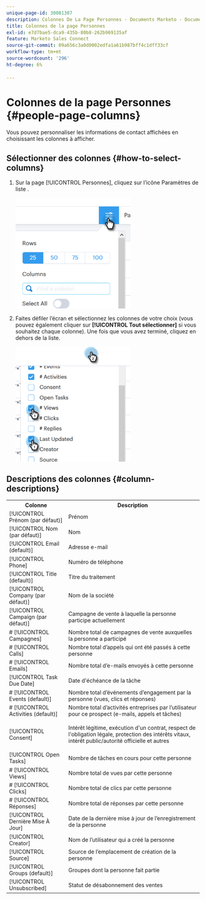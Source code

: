 ```yaml
---
unique-page-id: 30081307
description: Colonnes De La Page Personnes - Documents Marketo - Documentation Du Produit
title: Colonnes de la page Personnes
exl-id: e7d7bae5-dca9-435b-80b8-262b969135af
feature: Marketo Sales Connect
source-git-commit: 09a656c3a0d0002edfa1a61b987bff4c1dff33cf
workflow-type: tm+mt
source-wordcount: '296'
ht-degree: 6%

---
```


# Colonnes de la page Personnes {#people-page-columns}

Vous pouvez personnaliser les informations de contact affichées en choisissant les colonnes à afficher.

## Sélectionner des colonnes {#how-to-select-columns}

1. Sur la page [!UICONTROL Personnes], cliquez sur l’icône Paramètres de liste .

   ![](assets/one-5.png)

1. Faites défiler l’écran et sélectionnez les colonnes de votre choix (vous pouvez également cliquer sur **[!UICONTROL Tout sélectionner]** si vous souhaitez chaque colonne). Une fois que vous avez terminé, cliquez en dehors de la liste.

   ![](assets/two-4.png)

## Descriptions des colonnes {#column-descriptions}

<table>
 <colgroup>
  <col>
  <col>
 </colgroup>
 <tbody>
  <tr>
   <th>Colonne</th>
   <th>Description</th>
  </tr>
  <tr>
   <td>[!UICONTROL Prénom (par défaut)]</td>
   <td>Prénom</td>
  </tr>
  <tr>
   <td>[!UICONTROL Nom (par défaut)]</td>
   <td>Nom</td>
  </tr>
  <tr>
   <td colspan="1">[!UICONTROL Email (default)]</td>
   <td colspan="1">Adresse e-mail</td>
  </tr>
  <tr>
   <td colspan="1">[!UICONTROL Phone]</td>
   <td colspan="1">Numéro de téléphone</td>
  </tr>
  <tr>
   <td colspan="1">[!UICONTROL Title (default)]</td>
   <td colspan="1">Titre du traitement</td>
  </tr>
  <tr>
   <td>[!UICONTROL Company (par défaut)]</td>
   <td>Nom de la société</td>
  </tr>
  <tr>
   <td>[!UICONTROL Campaign (par défaut)]</td>
   <td>Campagne de vente à laquelle la personne participe actuellement</td>
  </tr>
  <tr>
   <td># [!UICONTROL Campagnes]</td>
   <td>Nombre total de campagnes de vente auxquelles la personne a participé</td>
  </tr>
  <tr>
   <td># [!UICONTROL Calls]</td>
   <td>Nombre total d’appels qui ont été passés à cette personne</td>
  </tr>
  <tr>
   <td># [!UICONTROL Emails]</td>
   <td>Nombre total d’e-mails envoyés à cette personne</td>
  </tr>
  <tr>
   <td>[!UICONTROL Task Due Date]</td>
   <td>Date d'échéance de la tâche</td>
  </tr>
  <tr>
   <td># [!UICONTROL Events (default)]</td>
   <td>Nombre total d’événements d’engagement par la personne (vues, clics et réponses)</td>
  </tr>
  <tr>
   <td># [!UICONTROL Activities (default)]</td>
   <td>Nombre total d’activités entreprises par l’utilisateur pour ce prospect (e-mails, appels et tâches)</td>
  </tr>
  <tr>
   <td>[!UICONTROL Consent]</td>
   <td><p>Intérêt légitime, exécution d'un contrat, respect de l'obligation légale, protection des intérêts vitaux, intérêt public/autorité officielle et autres</p></td>
  </tr>
  <tr>
   <td>[!UICONTROL Open Tasks]</td>
   <td>Nombre de tâches en cours pour cette personne</td>
  </tr>
  <tr>
   <td># [!UICONTROL Views]</td>
   <td>Nombre total de vues par cette personne</td>
  </tr>
  <tr>
   <td># [!UICONTROL Clicks]</td>
   <td>Nombre total de clics par cette personne</td>
  </tr>
  <tr>
   <td># [!UICONTROL Réponses]</td>
   <td>Nombre total de réponses par cette personne</td>
  </tr>
  <tr>
   <td>[!UICONTROL Dernière Mise À Jour]</td>
   <td>Date de la dernière mise à jour de l’enregistrement de la personne</td>
  </tr>
  <tr>
   <td>[!UICONTROL Creator]</td>
   <td>Nom de l’utilisateur qui a créé la personne</td>
  </tr>
  <tr>
   <td>[!UICONTROL Source]</td>
   <td>Source de l’emplacement de création de la personne</td>
  </tr>
  <tr>
   <td>[!UICONTROL Groups (default)]</td>
   <td>Groupes dont la personne fait partie</td>
  </tr>
  <tr>
   <td colspan="1">[!UICONTROL Unsubscribed]</td>
   <td colspan="1">Statut de désabonnement des ventes</td>
  </tr>
 </tbody>
</table>
